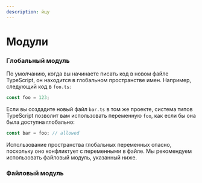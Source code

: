 ```yaml
---
description: йцу
---
```


# Модули

### Глобальный модуль

По умолчанию, когда вы начинаете писать код в новом файле TypeScript, он находится в глобальном пространстве имен. Например, следующий код в `foo.ts`:

```typescript
const foo = 123;
```

Если вы создадите новый файл `bar.ts` в том же проекте, система типов TypeScript позволит вам использовать переменную `foo`, как если бы она была доступна глобально:

```typescript
const bar = foo; // allowed
```

Использование пространства глобальных переменных опасно, поскольку оно конфликтует с переменными в файле. Мы рекомендуем использовать файловый модуль, указанный ниже.

### Файловый модуль



